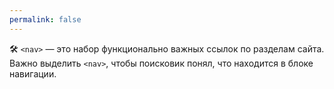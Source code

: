 ```yaml
---
permalink: false
---
```


🛠 `<nav>` — это набор функционально важных ссылок по разделам сайта. Важно выделить `<nav>`, чтобы поисковик понял, что находится в блоке навигации.
